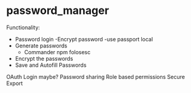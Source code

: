 # password_manager

Functionality:

- Password login
  -Encrypt password
  -use passport local
- Generate passwords
  - Commander npm folosesc
- Encrypt the passwords
- Save and Autofill Passwords

OAuth Login maybe?
Password sharing
Role based permissions
Secure Export
